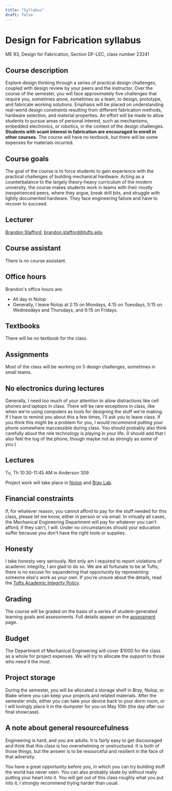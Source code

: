 ```yaml
---
title: "Syllabus"
draft: false
---
```


# Design for Fabrication syllabus

ME 93, Design for Fabrication, Section DF-LEC, class number 23241

## Course description

Explore design thinking through a series of practical design challenges, coupled with design review by your peers and the instructor. Over the course of the semester, you will face approximately five challenges that require you, sometimes alone, sometimes as a team, to design, prototype, and fabricate working solutions. Emphasis will be placed on understanding real-world design constraints resulting from different fabrication methods, hardware selection, and material properties. An effort will be made to allow students to pursue areas of personal interest, such as mechanisms, embedded electronics, or robotics, in the context of the design challenges. **Students with scant interest in fabrication are encouraged to enroll in other courses.** The course will have no textbook, but there will be some expenses for materials incurred.

## Course goals

The goal of the course is to force students to gain experience with the practical challenges of building mechanical hardware. Acting as a counterbalance to the largely theory-heavy curriculum of the modern university, the course makes students work in teams with their mostly inexperienced peers, where they argue, break drill bits, and struggle with lightly documented hardware. They face engineering failure and have to recover to succeed.

## Lecturer

[Brandon Stafford](https://nolop.org/brandon-stafford/), brandon.stafford@tufts.edu

## Course assistant

There is no course assistant.

## Office hours

Brandon's office hours are:

* All day in Nolop
* Generally, I leave Nolop at 2:15 on Mondays, 4:15 on Tuesdays, 5:15 on Wednesdays and Thursdays, and 6:15 on Fridays.

## Textbooks

There will be no textbook for the class.

## Assignments

Most of the class will be working on 5 design challenges, sometimes in small teams.

## No electronics during lectures

Generally, I need too much of your attention to allow distractions like cell phones and laptops in class. There will be rare exceptions in class, like when we're using computers as tools for designing the stuff we're making. If I have to remind you about this a few times, I'll ask you to leave class. If you think this might be a problem for you, I would recommend putting your phone somewhere inaccessible during class. You should probably also think carefully about the role technology is playing in your life. (I should add that I also feel the tug of the phone, though maybe not as strongly as some of you.)

## Lectures

Tu, Th 10:30-11:45 AM in Anderson 309

Project work will take place in [Nolop](https://nolop.org/) and [Bray Lab](https://sites.tufts.edu/bray/).

## Financial constraints

If, for whatever reason, you cannot afford to pay for the stuff needed for this class, please let me know, either in person or via email. In virtually all cases, the Mechanical Engineering Department will pay for whatever you can't afford; if they can't, I will. Under no circumstances should your education suffer because you don't have the right tools or supplies.

## Honesty

I take honesty very seriously. Not only am I required to report violations of academic integrity, I am glad to do so. We are all fortunate to be at Tufts; there is no excuse for squandering that opportunity by representing someone else's work as your own. If you're unsure about the details, read the [Tufts Academic Integrity Policy](https://students.tufts.edu/student-affairs/student-life-policies/academic-integrity-policy).

## Grading

The course will be graded on the basis of a series of student-generated learning goals and assessments. Full details appear on the [assessment](/logistics/assessment) page.

## Budget

The Department of Mechanical Engineering will cover $1000 for the class as a whole for project expenses. We will try to allocate the support to those who need it the most.

## Project storage

During the semester, you will be allocated a storage shelf in Bray, Nolop, or Blake where you can keep your projects and related materials. After the semester ends, either you can take your device back to your dorm room, or I will lovingly place it in the dumpster for you on May 10th (the day after our final showcase).

## A note about general resourcefulness

Engineering is hard, and you are adults. It is fairly easy to get discouraged and think that this class is too overwhelming or unstructured. It is both of those things, but the answer is to be resourceful and resilient in the face of that adversity.

You have a great opportunity before you, in which you can try building stuff the world has never seen. You can also probably skate by without really putting your heart into it. You will get out of this class roughly what you put into it; I strongly recommend trying harder than usual.
